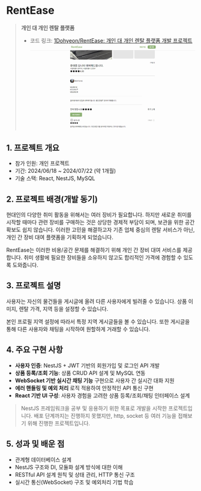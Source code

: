 # RentEase

> **개인 대 개인 렌탈 플랫폼**
> - 코드 링크: [1Dohyeon/RentEase: 개인 대 개인 렌탈 플랫폼 개발 프로젝트](https://github.com/1Dohyeon/RentEase)
> ![intro-img](https://github.com/1Dohyeon/RentEase/blob/main/imgs/intro-img.png?raw=true)
## 1. 프로젝트 개요

-   참가 인원: 개인 프로젝트
-   기간: 2024/06/18 ~ 2024/07/22 (약 1개월)
-   기술 스택: React, NestJS, MySQL

## 2. 프로젝트 배경(개발 동기)

현대인의 다양한 취미 활동을 위해서는 여러 장비가 필요합니다. 하지만 새로운 취미를 시작할 때마다 관련 장비를 구매하는 것은 상당한 경제적 부담이 되며, 보관을 위한 공간 확보도 쉽지 않습니다. 이러한 고민을 해결하고자 기존 업체 중심의 렌탈 서비스가 아닌, 개인 간 장비 대여 플랫폼을 기획하게 되었습니다.

RentEase는 이러한 비용/공간 문제를 해결하기 위해 개인 간 장비 대여 서비스를 제공합니다. 취미 생활에 필요한 장비들을 소유하지 않고도 합리적인 가격에 경험할 수 있도록 도와줍니다.

## 3. 프로젝트 설명

사용자는 자신의 물건들을 게시글에 올려 다른 사용자에게 빌려줄 수 있습니다. 상품 이미지, 렌탈 가격, 지역 등을 설정할 수 있습니다.

본인 프로필 지역 설정에 따라서 특정 지역 게시글들을 볼 수 있습니다. 또한 게시글을 통해 다른 사용자와 채팅을 시작하여 원할하게 거래할 수 있습니다.

## 4. 주요 구현 사항

- **사용자 인증**: NestJS + JWT 기반의 회원가입 및 로그인 API 개발 
- **상품 등록/조회 기능**: 상품 CRUD API 설계 및 MySQL 연동 
- **WebSocket 기반 실시간 채팅 기능** 구현으로 사용자 간 실시간 대화 지원 
- **에러 핸들링 및 예외 처리** 로직 적용하여 안정적인 API 통신 구현 
- **React 기반 UI 구성**: 사용자 경험을 고려한 상품 등록/조회/채팅 인터페이스 설계

> NestJS 프레임워크을 공부 및 응용하기 위한 목표로 개발을 시작한 프로젝트입니다. 배포 단계까지는 진행하지 못했지만, http, socket 등 여러 기능을 접해보기 위해 진행한 프로젝트입니다.

## 5. 성과 및 배운 점

-  관계형 데이터베이스 설계
- NestJS 구조와 DI, 모듈화 설계 방식에 대한 이해 
- RESTful API 설계 원칙 및 상태 관리, HTTP 통신 구조 
- 실시간 통신(WebSocket) 구조 및 예외처리 기법 학습
